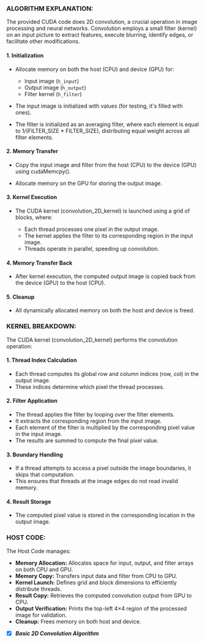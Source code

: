 ### **ALGORITHM EXPLANATION:**

The provided CUDA code does 2D convolution, a crucial operation in image processing and neural networks. Convolution employs a small filter (kernel) on an input picture to extract features, execute blurring, identify edges, or facilitate other modifications.

#### **1. Initialization**
- Allocate memory on both the host (CPU) and device (GPU) for:

  - Input image (`h_input`)
  - Output image (`h_output`)
  - Filter kernel (`h_filter`)
    
- The input image is initialized with values (for testing, it's filled with ones).
  
- The filter is initialized as an averaging filter, where each element is equal to 1/(FILTER_SIZE * FILTER_SIZE), distributing equal weight across all filter elements.

#### **2. Memory Transfer**
- Copy the input image and filter from the host (CPU) to the device (GPU) using cudaMemcpy().

- Allocate memory on the GPU for storing the output image.

#### **3. Kernel Execution**
- The CUDA kernel (convolution_2D_kernel) is launched using a grid of blocks, where:
  
  - Each thread processes one pixel in the output image.
  - The kernel applies the filter to its corresponding region in the input image.
  - Threads operate in parallel, speeding up convolution.

#### **4. Memory Transfer Back**
- After kernel execution, the computed output image is copied back from the device (GPU) to the host (CPU).

#### **5. Cleanup**
- All dynamically allocated memory on both the host and device is freed.


### **KERNEL BREAKDOWN:**

The CUDA kernel (convolution_2D_kernel) performs the convolution operation:

#### **1. Thread Index Calculation**
  - Each thread computes its global row and column indices (row, col) in the output image.
  - These indices determine which pixel the thread processes.

#### **2. Filter Application**
  - The thread applies the filter by looping over the filter elements.
  - It extracts the corresponding region from the input image.
  - Each element of the filter is multiplied by the corresponding pixel value in the input image.
  - The results are summed to compute the final pixel value.

#### **3. Boundary Handling**
  - If a thread attempts to access a pixel outside the image boundaries, it skips that computation.
  - This ensures that threads at the image edges do not read invalid memory.

#### **4. Result Storage**
  - The computed pixel value is stored in the corresponding location in the output image.


### **HOST CODE:**
The Host Code manages: 

  - **Memory Allocation:** Allocates space for input, output, and filter arrays on both CPU and GPU.
  - **Memory Copy:** Transfers input data and filter from CPU to GPU.
  - **Kernel Launch:** Defines grid and block dimensions to efficiently distribute threads.
  - **Result Copy:** Retrieves the computed convolution output from GPU to CPU.
  - **Output Verification:** Prints the top-left 4×4 region of the processed image for validation.
  - **Cleanup:** Frees memory on both host and device.



- [x]  ***Basic 2D Convolution Algorithm***
